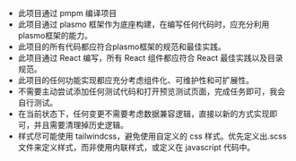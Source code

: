 - 此项目通过 pmpm 编译项目
- 此项目通过 plasmo 框架作为底座构建，在编写任何代码时，应充分利用plasmo框架的能力。
- 此项目的所有代码都应符合plasmo框架的规范和最佳实践。
- 此项目通过 React 编写，所有 React 组件都应符合 React 最佳实践以及目录规范。
- 此项目的任何功能实现都应充分考虑组件化、可维护性和可扩展性。
- 不需要主动尝试添加任何测试代码和打开预览测试页面，完成任务即可，我会自行测试。
- 在当前状态下，任何变更不需要考虑数据兼容逻辑，直接以新的方式实现即可，并且需要清理掉历史逻辑。
- 样式尽可能使用 tailwindcss，避免使用自定义的 css 样式。优先定义出.scss 文件来定义样式，而非使用内联样式，或定义在 javascript 代码中。
